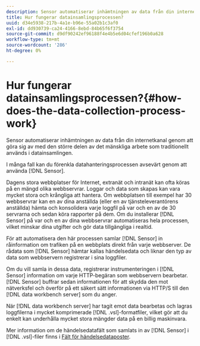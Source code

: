 ```yaml
---
description: Sensor automatiserar inhämtningen av data från din internetkanal genom att göra sig av med den större delen av det mänskliga arbete som traditionellt används i datainsamlingen.
title: Hur fungerar datainsamlingsprocessen?
uuid: d34e5938-217b-4a1e-b96e-55a02b1c3af0
exl-id: dd930739-ca24-4166-8ebd-84b65f6f3754
source-git-commit: d9df90242ef96188f4e4b5e6d04cfef196b0a628
workflow-type: tm+mt
source-wordcount: '286'
ht-degree: 0%

---
```


# Hur fungerar datainsamlingsprocessen?{#how-does-the-data-collection-process-work}

Sensor automatiserar inhämtningen av data från din internetkanal genom att göra sig av med den större delen av det mänskliga arbete som traditionellt används i datainsamlingen.

I många fall kan du förenkla datahanteringsprocessen avsevärt genom att använda [!DNL Sensor].

Dagens stora webbplatser för Internet, extranät och intranät kan ofta köras på en mängd olika webbservrar. Loggar och data som skapas kan vara mycket stora och krångliga att hantera. Om webbplatsen till exempel har 30 webbservrar kan en av dina anställda (eller en av tjänsteleverantörens anställda) hämta och konsolidera varje loggfil på var och en av de 30 servrarna och sedan köra rapporter på dem. Om du installerar [!DNL Sensor] på var och en av dina webbservrar automatiseras hela processen, vilket minskar dina utgifter och gör data tillgängliga i realtid.

För att automatisera den här processen samlar [!DNL Sensor] in råinformation om trafiken på en webbplats direkt från varje webbserver. De rådata som [!DNL Sensor] hämtar kallas händelsedata och liknar den typ av data som webbservern registrerar i sina loggfiler.

Om du vill samla in dessa data, registrerar instrumenteringen i [!DNL Sensor] information om varje HTTP-begäran som webbservern bearbetar. [!DNL Sensor] buffrar sedan informationen för att skydda den mot nätverksfel och överför på ett säkert sätt informationen via HTTP/S till den  [!DNL data workbench server] som du anger.

När [!DNL data workbench server] har tagit emot data bearbetas och lagras loggfilerna i mycket komprimerade [!DNL .vsl]-formatfiler, vilket gör att du enkelt kan underhålla mycket stora mängder data på en billig maskinvara.

Mer information om de händelsedatafält som samlats in av [!DNL Sensor] i [!DNL .vsl]-filer finns i [Fält för händelsedataposter](../../home/c-snsr-ovrvw/c-evnt-data-rcd-flds/c-evnt-data-rcd-flds.md#concept-ed2a8797cb5b4995b55ffd50a9f12a44).
